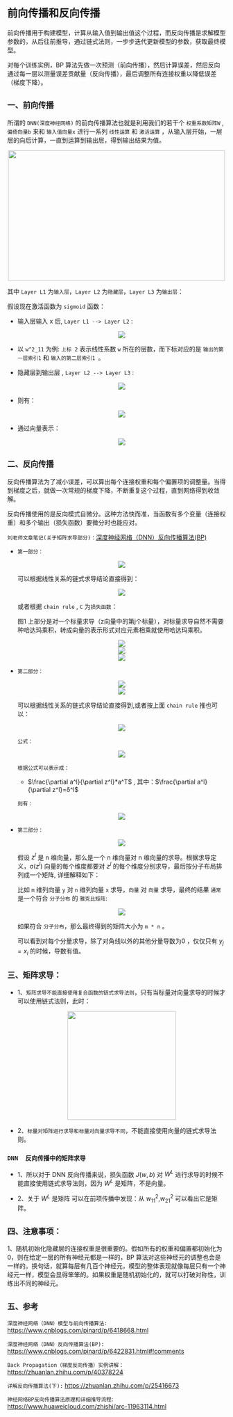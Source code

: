 # `前向传播和反向传播`

前向传播用于构建模型，计算从输入值到输出值这个过程，而反向传播是求解模型参数的，从后往前推导，通过链式法则，一步步迭代更新模型的参数，获取最终模型。

对每个训练实例，BP 算法先做一次预测（前向传播），然后计算误差，然后反向通过每一层以测量误差贡献量（反向传播），最后调整所有连接权重以降低误差（梯度下降）。



## `一、前向传播`

所谓的 `DNN(深度神经网络)` 的前向传播算法也就是利用我们的若干个 `权重系数矩阵W` ,`偏倚向量b` 来和 `输入值向量x` 进行一系列 `线性运算` 和 `激活运算` ，从输入层开始，一层层的向后计算，一直到运算到输出层，得到输出结果为值。

<div align=center><img width="500" height="300" src="./static/前向传播/前向传播.jpg"/></div>

其中 `Layer L1` 为`输入层`，`Layer L2` 为`隐藏层`，`Layer L3` 为`输出层`：

假设现在激活函数为 `sigmoid` 函数：


* 输入层输入 x 后, `Layer L1 --> Layer L2` :

    <div align=center><img src="./static/前向传播/1.jpg"/></div>

* 以 `w^2_11` 为例: `上标 2` 表示线性系数 `w` 所在的层数，而下标对应的是 `输出的第一层索引1` 和 `输入的第二层索引1 `。

* 隐藏层到输出层 , `Layer L2 --> Layer L3` :

    <div align=center><img src="./static/前向传播/2.jpg"/></div>

* 则有：

    <div align=center><img src="./static/前向传播/3.jpg"/></div>

* 通过向量表示：

    <div align=center><img src="./static/前向传播/4.jpg"/></div>






## `二、反向传播`



反向传播算法为了减小误差，可以算出每个连接权重和每个偏置项的调整量。当得到梯度之后，就做一次常规的梯度下降，不断重复这个过程，直到网络得到收敛解。

反向传播使用的是反向模式自微分。这种方法快而准，当函数有多个变量（连接权重）和多个输出（损失函数）要微分时也能应对。


    

`刘老师文章笔记(关于矩阵求导部分)：`[深度神经网络（DNN）反向传播算法(BP)](https://www.cnblogs.com/pinard/p/6422831.html) 

* `第一部分：`

    <div align=center><img  src="./static/哈达玛乘积.jpg"/></div>

    可以根据线性关系的链式求导结论直接得到：

    <div align=center><img  src="./static/线性链式求导.jpg"/></div>


    或者根据 `chain rule` , `C` 为`损失函数`：

    图1 上部分是对一个标量求导（z向量中的第j个标量），对标量求导自然不需要种哈达玛乘积，转成向量的表示形式对应元素相乘就使用哈达玛乘积。

    <div align=center><img  src="./static/6.jpg"/></div>

    <div align=center><img  src="./static/哈达玛乘积2.jpg"/></div>


    <div align=center><img  src="./static/7.jpg"/></div>


* `第二部分：`

    <div align=center><img  src="./static/2.jpg"/></div>

    <div align=center><img  src="./static/1.jpg"/></div>

    可以根据线性关系的链式求导结论直接得到,或者按上面 `chain rule` 推也可以：

    <div align=center><img  src="./static/线性关系的链式求导结论.jpg"/></div>

    `公式：`

    <div align=center><img  src="./static/2.jpg"/></div>

    `根据公式可以表示成：`

    *  $\frac{\partial a^l}{\partial z^l}*a^T$     , 其中：$\frac{\partial a^l}{\partial z^l}=δ^l$

    
    `则有：`

    <div align=center><img  src="./static/3.jpg"/></div>


* `第三部分：`


    <div align=center><img  src="./static/4.jpg"/></div>

    假设 $z^l$ 是 n 维向量，那么是一个 n 维向量对 n 维向量的求导。根据求导定义，σ($z^l$) 向量的每个维度都要对 $z^l$ 的每个维度分别求导，最后按分子布局排列成一个矩阵, 详细解释如下：

    比如 `m` 维列向量 `y` 对 `n` 维列向量 `x` 求导，`向量` 对 `向量` 求导，最终的结果 `通常` 是一个符合 `分子分布` 的 `雅克比矩阵`:

    <div align=center><img  src="./static/5.jpg"/></div>

    如果符合 `分子分布`，那么最终得到的矩阵大小为 `m * n` 。

    可以看到对每个分量求导，除了对角线以外的其他分量导数为0 ，仅仅只有 $y_j = x_i$ 的时候，导数有值。




## `三、矩阵求导：`


* 1、`矩阵求导不能直接使用复合函数的链式求导法则`，只有当标量对向量求导的时候才可以使用链式法则，此时：


    <div align=center><img  height= "250"src="./static/矩阵求导/标量对向量求导.jpg"/></div>



* 2、`标量对矩阵进行求导和标量对向量求导不同`，不能直接使用向量的链式求导法则。


###  `DNN  反向传播中的矩阵求导`


* 1、所以对于 DNN 反向传播来说，损失函数 $J(w,b)$ 对 $W^L$ 进行求导的时候不能直接使用链式求导法则，因为 $W^L$ 是矩阵，不是向量。

* 2、关于 $W^L$ 是矩阵 可以在前项传播中发现：从 $w_{11}^2$,$w_{21}^2$ 可以看出它是矩阵。






## `四、注意事项：`

1、随机初始化隐藏层的连接权重是很重要的。假如所有的权重和偏置都初始化为 0，则在给定一层的所有神经元都是一样的，BP 算法对这些神经元的调整也会是一样的。换句话，就算每层有几百个神经元，模型的整体表现就像每层只有一个神经元一样，模型会显得笨笨的。如果权重是随机初始化的，就可以打破对称性，训练出不同的神经元。




## `五、参考`

`深度神经网络（DNN）模型与前向传播算法:` https://www.cnblogs.com/pinard/p/6418668.html


`深度神经网络（DNN）反向传播算法(BP):` https://www.cnblogs.com/pinard/p/6422831.html#!comments



`Back Propagation（梯度反向传播）实例讲解：`https://zhuanlan.zhihu.com/p/40378224



`详解反向传播算法(下):` https://zhuanlan.zhihu.com/p/25416673


`神经网络BP反向传播算法原理和详细推导流程`: https://www.huaweicloud.com/zhishi/arc-11963114.html